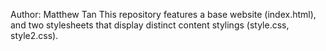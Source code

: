Author: Matthew Tan
This repository features a base website (index.html), and two stylesheets that display distinct content stylings (style.css, style2.css). 